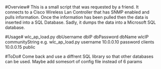 #Overview#
This is a small script that was requested by a friend. It connects to a Cisco Wireless Lan Controller that has SNMP enabled and pulls information. Once the information has been pulled then the data is inserted into a SQL Database. Sadly, it dumps the data into a Microsoft SQL database.

#Usage#
     wlc_ap_load.py dbUsername dbIP dbPassword dbName wlcIP communityString
e.g. wlc_ap_load.py username 10.0.0.10 password clients 10.0.0.15 public

#ToDo#
Come back and use a diffrent SQL library so that other databases can be used.
Maybe add somesort of config file instead of 6 params